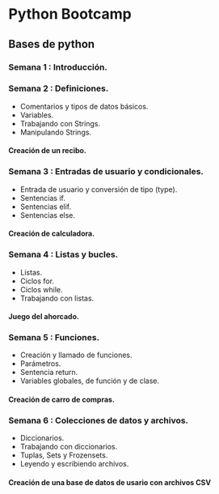 # Python Bootcamp
## Bases de python

### Semana 1 : Introducción.

### Semana 2 : Definiciones.
- Comentarios y tipos de datos básicos.
- Variables.
- Trabajando con Strings.
- Manipulando Strings.
#### Creación de un recibo.
               
### Semana 3 : Entradas de usuario y condicionales.
- Entrada de usuario y conversión de tipo (type).
- Sentencias if.
- Sentencias elif.
- Sentencias else.
#### Creación de calculadora.
               
### Semana 4 : Listas y bucles.
- Listas.
- Ciclos for.
- Ciclos while.
- Trabajando con listas.
#### Juego del ahorcado.
               
### Semana 5 : Funciones.
- Creación y llamado de funciones.
- Parámetros.
- Sentencia return.
- Variables globales, de función y de clase.
#### Creación de carro de compras.

### Semana 6 : Colecciones de datos y archivos.
- Diccionarios.
- Trabajando con diccionarios.
- Tuplas, Sets y Frozensets.
- Leyendo y escribiendo archivos.
#### Creación de una base de datos de usario con archivos CSV
